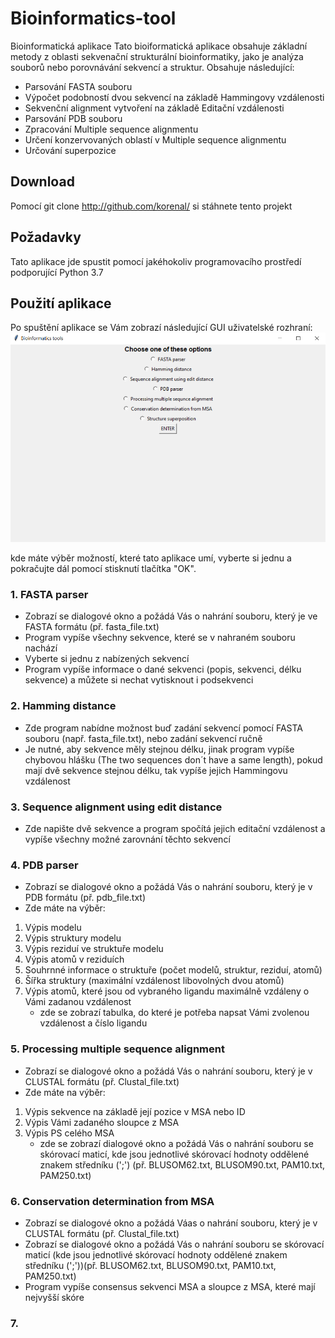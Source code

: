 # Bioinformatics-tool
Bioinformatická aplikace
Tato bioiformatická aplikace obsahuje základní metody z oblasti sekvenační strukturální bioinformatiky, jako je analýza souborů nebo porovnávání sekvencí a struktur. Obsahuje následující: 

* Parsování FASTA souboru
* Výpočet podobností dvou sekvencí na základě Hammingovy vzdálenosti
* Sekvenční alignment vytvoření na základě Editační vzdálenosti
* Parsování PDB souboru
* Zpracování Multiple sequence alignmentu
* Určení konzervovaných oblastí v Multiple sequence alignmentu
* Určování superpozice

## Download
Pomocí git clone http://github.com/korenal/    si stáhnete tento projekt

## Požadavky
Tato aplikace jde spustit pomocí jakéhokoliv programovacího prostředí podporující Python 3.7

## Použití aplikace
Po spuštění aplikace se Vám zobrazí následující GUI uživatelské rozhraní:
![Uživatelské rozhraní](https://github.com/korenal/Bioinformatics-tool/blob/master/Bioinformatics_tool_user.png)

kde máte výběr možností, které tato aplikace umí, vyberte si jednu a pokračujte dál pomocí stisknutí tlačítka "OK".

### 1. FASTA parser
* Zobrazí se dialogové okno a požádá Vás o nahrání souboru, který je ve FASTA formátu (př. fasta_file.txt)
* Program vypíše všechny sekvence, které se v nahraném souboru nachází
* Vyberte si jednu z nabízených sekvencí
* Program vypíše informace o dané sekvenci (popis, sekvenci, délku sekvence) a můžete si nechat vytisknout i podsekvenci

### 2. Hamming distance
* Zde program nabídne možnost buď zadání sekvencí pomocí FASTA souboru (např. fasta_file.txt), nebo zadání sekvencí ručně
* Je nutné, aby sekvence měly stejnou délku, jinak program vypíše chybovou hlášku (The two sequences don´t have a same length), pokud mají dvě sekvence stejnou délku, tak vypíše jejich Hammingovu vzdálenost

### 3. Sequence alignment using edit distance
* Zde napište dvě sekvence a program spočítá jejich editační vzdálenost a vypíše všechny možné zarovnání těchto sekvencí

### 4. PDB parser
* Zobrazí se dialogové okno a požádá Vás o nahrání souboru, který je v PDB formátu (př. pdb_file.txt)
* Zde máte na výběr:
1. Výpis modelu
1. Výpis struktury modelu
1. Výpis reziduí ve struktuře modelu
1. Výpis atomů v reziduích
1. Souhrnné informace o struktuře (počet modelů, struktur, reziduí, atomů)
1. Šířka struktury (maximální vzdálenost libovolných dvou atomů)
1. Výpis atomů, které jsou od vybraného ligandu maximálně vzdáleny o Vámi zadanou vzdálenost
    - zde se zobrazí tabulka, do které je potřeba napsat Vámi zvolenou vzdálenost a číslo ligandu

### 5. Processing multiple sequence alignment
* Zobrazí se dialogové okno a požádá Vás o nahrání souboru, který je v CLUSTAL formátu (př. Clustal_file.txt)
* Zde máte na výběr:
1. Výpis sekvence na základě její pozice v MSA nebo ID
1. Výpis Vámi zadaného sloupce z MSA
1. Výpis PS celého MSA
    - zde se zobrazí dialogové okno a požádá Vás o nahrání souboru se skórovací maticí, kde jsou jednotlivé skórovací hodnoty oddělené znakem středníku (';') (př. BLUSOM62.txt, BLUSOM90.txt, PAM10.txt, PAM250.txt)

### 6. Conservation determination from MSA
* Zobrazí se dialogové okno a požádá Váas o nahrání souboru, který je v CLUSTAL formátu (př. Clustal_file.txt)
* Zobrazí se dialogové okno a požádá Vás o nahrání souboru se skórovací maticí (kde jsou jednotlivé skórovací hodnoty oddělené znakem středníku (';'))(př. BLUSOM62.txt, BLUSOM90.txt, PAM10.txt, PAM250.txt)  
* Program vypíše consensus sekvenci MSA a sloupce z MSA, které mají nejvyšší skóre

### 7. 


